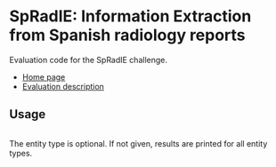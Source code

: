 # SpRadIE: Information Extraction from Spanish radiology reports

Evaluation code for the SpRadIE challenge.

* [Home page](https://sites.google.com/view/spradie-2020)
* [Evaluation description](https://sites.google.com/view/spradie-2020/evaluation)

## Usage

```python eval.py <source.txt> <reference.ann> <predicted.ann> [<entity_type>]
```

The entity type is optional. If not given, results are printed for all entity types.
